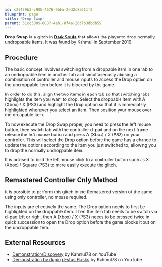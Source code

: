 ```yaml
---
id: c20479b3-c905-4676-9bba-2ed2c8e611f2
blueprint: page
title: 'Drop Swap'
parent: 31cc3809-6887-4ab1-8f4a-26b7b3dbdb59
---
```

**Drop Swap** is a glitch in [**Dark Souls**](/darksouls) that allows the player to drop normally undroppable items. It was found by Kahmul in September 2019.

## Procedure

The basic concept involves switching from a droppable item in one tab to an undroppable item in another tab and simultaneously abusing a combination of controller and mouse inputs to access the Drop option on the undroppable item before it is blocked by the game.

In order to do this, align the two items in each tab so that switching tabs highlights the item you want to drop. Select the droppable item with A (Xbox) / X (PS3) and highlight the Drop option so that it is immediately highlighted whenever you select an item. Then position your mouse over the droppable item.

To now execute the Drop Swap proper, you need to press the left mouse button, then switch tab with the controller d-pad and on the next frame release the left mouse button and press A (Xbox) / X (PS3) on your controller. This will select the Drop option before the game has a chance to update the options according to the item you just switched to, allowing you to drop the normally undroppable item.

It is advised to bind the left mouse click to a controller button such as X (Xbox) / Square (PS3) to more easily execute the glitch.

## Remastered Controller Only Method

It is possible to perform this glitch in the Remastered version of the game using only controller, no mouse required.

The inputs are effectively the same. The Drop option needs to first be highlighted on the droppable item. Then the item tab needs to be switch via d-pad left or right, then A (Xbox) / X (PS3) needs to be pressed twice in quick succession to open the Drop option before the game blocks it out on the undroppable item.

## External Resources

- [Demonstration/Discovery](//www.youtube.com/watch?v=mp21NDn3Uo4) by Kahmul78 on YouTube
- [Demonstration by duping Estus Flasks](//www.youtube.com/watch?v=FRmAfnPWmUg) by Kahmul78 on YouTube
